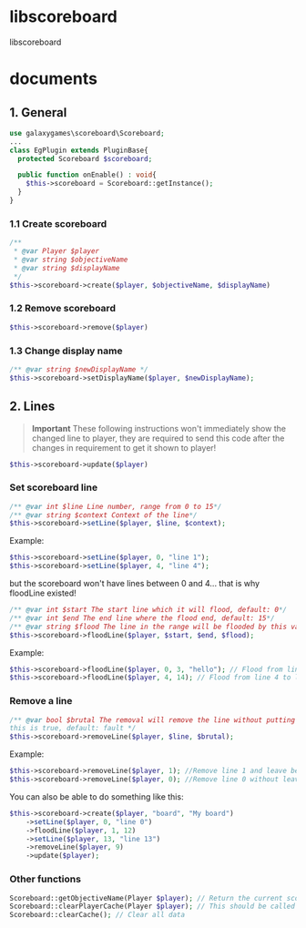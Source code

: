 # libscoreboard
libscoreboard
# documents
## 1. General
```php
use galaxygames\scoreboard\Scoreboard;
...
class EgPlugin extends PluginBase{
  protected Scoreboard $scoreboard;

  public function onEnable() : void{
    $this->scoreboard = Scoreboard::getInstance();
  }
}
```

### 1.1 Create scoreboard
```php
/**
 * @var Player $player
 * @var string $objectiveName
 * @var string $displayName
 */
$this->scoreboard->create($player, $objectiveName, $displayName)
```
### 1.2 Remove scoreboard
```php
$this->scoreboard->remove($player)
```
### 1.3 Change display name
```php
/** @var string $newDisplayName */
$this->scoreboard->setDisplayName($player, $newDisplayName);
```
## 2. Lines
> **Important**
These following instructions won't immediately show the changed line to player, they are required to send this code after the changes in requirement to get it shown to player!<br>
```php
$this->scoreboard->update($player)
```
### Set scoreboard line
```php
/** @var int $line Line number, range from 0 to 15*/
/** @var string $context Context of the line*/
$this->scoreboard->setLine($player, $line, $context);
```
Example:
```php
$this->scoreboard->setLine($player, 0, "line 1");
$this->scoreboard->setLine($player, 4, "line 4");
```
but the scoreboard won't have lines between 0 and 4... that is why floodLine existed!
```php
/** @var int $start The start line which it will flood, default: 0*/
/** @var int $end The end line where the flood end, default: 15*/
/** @var string $flood The line in the range will be flooded by this value, default: ""*/
$this->scoreboard->floodLine($player, $start, $end, $flood);
```
Example:
```php
$this->scoreboard->floodLine($player, 0, 3, "hello"); // Flood from line 0 to line 3 with "hello"
$this->scoreboard->floodLine($player, 4, 14); // Flood from line 4 to line 14 with empty line
```
### Remove a line
```php
/** @var bool $brutal The removal will remove the line without putting an empty line if
this is true, default: fault */
$this->scoreboard->removeLine($player, $line, $brutal);
```
Example:
```php
$this->scoreboard->removeLine($player, 1); //Remove line 1 and leave behind an empty line
$this->scoreboard->removeLine($player, 0); //Remove line 0 without leave behind an empty line
```

You can also be able to do something like this:
```php
$this->scoreboard->create($player, "board", "My board")
    ->setLine($player, 0, "line 0")
    ->floodLine($player, 1, 12)
    ->setLine($player, 13, "line 13")
    ->removeLine($player, 9)
    ->update($player);
```
### Other functions

```php
Scoreboard::getObjectiveName(Player $player); // Return the current scoreboard's name of a player
Scoreboard::clearPlayerCache(Player $player); // This should be called when player left the server
Scoreboard::clearCache(); // Clear all data
```
